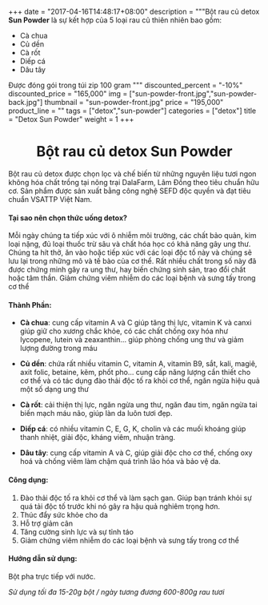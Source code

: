 +++
date = "2017-04-16T14:48:17+08:00"
description = """Bột rau củ detox **Sun Powder** là 
                      sự kết hợp của 5 loại rau củ thiên nhiên bao gồm:<br>
                      <ul><li>Cà chua</li>
                      <li>Củ dền</li>
                      <li>Cà rốt</li>
                      <li>Diếp cá</li>
                      <li>Dâu tây</li></ul>
                      Được đóng gói trong túi zip 100 gram
              """
discounted_percent = "-10%"
discounted_price = "165,000"
img = ["sun-powder-front.jpg","sun-powder-back.jpg"]
thumbnail = "sun-powder-front.jpg"
price = "195,000"
product_line = ""
tags = ["detox","sun-powder"]
categories = ["detox"]
title = "Detox Sun Powder"
weight = 1
+++
# <h1 style="text-align: center;">Bột rau củ detox Sun Powder</h1>
Bột rau củ detox được chọn lọc và chế biến từ những nguyên liệu tươi ngon không hóa chất trồng tại nông trại DalaFarm, Lâm Đồng theo tiêu chuẩn hữu cơ. 
Sản phẩm được sản xuất bằng công nghệ SEFD độc quyền và đạt tiêu chuẩn VSATTP Việt Nam. 

#### Tại sao nên chọn thức uống detox? 
Mỗi ngày chúng ta tiếp xúc với ô nhiễm môi trường, các chất bảo quản, kim loại nặng, đủ loại thuốc trừ sâu và chất hóa học có khả năng gây ung thư.  
Chúng ta hít thở, ăn vào hoặc tiếp xúc với các loại độc tố này và chúng sẽ lưu lại trong những mô và tế bào của cơ thể. 
Rất nhiều chất trong số này đã được chứng minh gây ra ung thư, hay biến chứng sinh sản, trao đổi chất hoặc tâm thần. 
Giảm chứng viêm nhiễm do các loại bệnh và sưng tấy trong cơ thể
  
#### Thành Phần:  
* **Cà chua**: cung cấp vitamin A và C giúp tăng thị lực, vitamin K và canxi giúp giữ cho xương chắc khỏe, có các chất chống oxy hóa như lycopene, lutein và̀ zeaxanthin... giúp phòng chống ung thư và giảm lượng đường trong máu
 
* **Củ dền**: chứa rất nhiều vitamin C, vitamin A, vitamin B9, sắt, kali, magiê, axit folic, betaine, kẽm, phốt pho... cung cấp năng lượng cần thiết cho cơ thể và có tác dụng đào thải độc tố ra khỏi cơ thể, ngăn ngừa hiệu quả một số dạng ung thư
 
* **Cà rốt**: cải thiện thị lực, ngăn ngừa ung thư, ngăn đau tim, ngăn ngừa tai biến mạch máu não, giúp làn da luôn tươi đẹp.
 
* **Diếp cá**: có nhiều vitamin C, E, G, K, cholin và các muối khoáng giúp thanh nhiệt, giải độc, kháng viêm, nhuận tràng.
 
* **Dâu tây**: cung cấp vitamin A và C, giúp giải độc cho cơ thể, chống oxy hoá và chống viêm làm chậm quá trình lão hóa và bảo vệ da.
 
#### Công dụng: 
 1. Đào thải độc tố ra khỏi cơ thể và làm sạch gan. Giúp bạn tránh khỏi sự quá tải độc tố trước khi nó gây ra hậu quả nghiêm trọng hơn. 
 2. Thúc đẩy sức khỏe cho da  
 3. Hỗ trợ giảm cân 
 4. Tăng cường sinh lực và sự tỉnh táo  
 5. Giảm chứng viêm nhiễm do các loại bệnh và  sưng tấy trong cơ thể 
 
#### Hướng dẫn sử dụng: 
Bột pha trực tiếp với nước. 

_Sử dụng tối đa 15-20g bột / ngày tương đương 600-800g rau tươi_ 